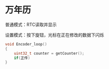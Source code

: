 # 万年历

普通模式：RTC读取并显示

设置模式：按下旋钮，光标在正在修改的数据下闪烁

```c++
void Encoder_loop()
{
    uint32_t counter = getCounter();
    if(正传)
}
    
```

